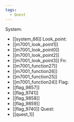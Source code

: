 ```yaml
---
tags:
  - Quest
---
```

System:
- [[system_66]]
Look_point:
- [[m7001_look_point1]]
- [[m7001_look_point0]]
- [[m7001_look_point2]]
- [[m7001_look_point3]]
Fn:
- [[m7001_function27]]
- [[m7001_function26]]
- [[m7001_function25]]
- [[m7001_function24]]
Flag:
- [[flag_9857]]
- [[flag_9741]]
- [[flag_9858]]
- [[flag_9859]]
- [[flag_9740]]
Quest:
- [[quest_1]]
